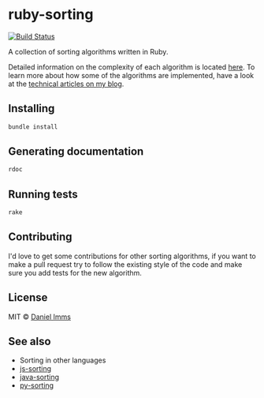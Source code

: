 # ruby-sorting

[![Build Status](http://img.shields.io/travis/GrowingWithTheWeb/ruby-sorting.svg?style=flat)](http://travis-ci.org/GrowingWithTheWeb/ruby-sorting)

A collection of sorting algorithms written in Ruby.

Detailed information on the complexity of each algorithm is located [here][complexity_readme]. To learn more about how some of the algorithms are implemented, have a look at the [technical articles on my blog][gwtw_sorting].



## Installing

```bash
bundle install
```


## Generating documentation

```bash
rdoc
```



## Running tests

```bash
rake
```



## Contributing

I'd love to get some contributions for other sorting algorithms, if you want to make a pull request try to follow the existing style of the code and make sure you add tests for the new algorithm.



## License

MIT © [Daniel Imms](http://www.growingwiththeweb.com)



## See also

* Sorting in other languages
 * [js-sorting](https://github.com/GrowingWithTheWeb/js-sorting)
 * [java-sorting](https://github.com/GrowingWithTheWeb/java-sorting)
 * [py-sorting](https://github.com/GrowingWithTheWeb/py-sorting)



[gwtw_sorting]: http://www.growingwiththeweb.com/p/explore.html?t=Sorting
[complexity_readme]: https://github.com/GrowingWithTheWeb/js-sorting/tree/master/lib/README.md
